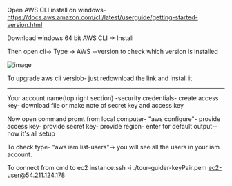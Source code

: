 Open AWS CLI install on windows- https://docs.aws.amazon.com/cli/latest/userguide/getting-started-version.html

Download windows 64 bit AWS CLI -> Install

Then open cli-> Type -> AWS --version to check which version is installed

![image](https://user-images.githubusercontent.com/107784718/212048159-10a2db43-0a61-4941-945d-01956f1634a5.png)

To upgrade aws cli versiob- just redownload the link and install it
______________________________________________________________________________________________________________________________________________________________
Your account name(top right section) -security credentials- create access key- download file or make note of secret key and access key

Now open command promt from local computer- "aws configure"- provide access key- provide secret key- provide region- enter for default output-- now it's all setup

To check type- "aws iam list-users"-> you will see all the users in your iam account.

To connect from cmd to ec2 instance:ssh -i ./tour-guider-keyPair.pem ec2-user@54.211.124.178
